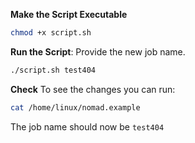 **Make the Script Executable**
    
```bash
chmod +x script.sh 
```
    
**Run the Script**:
Provide the new job name.
    
```bash
./script.sh test404
```

**Check**
To see the changes you can run:
```bash
cat /home/linux/nomad.example
```

The job name should now be `test404`